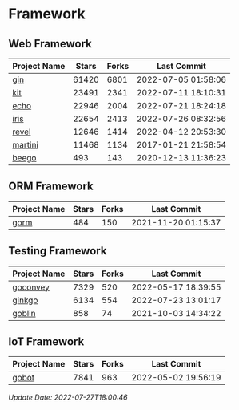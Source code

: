 # Framework

## Web Framework
| Project Name | Stars | Forks | Last Commit |
| ------------ | ----- | ----- | ----------- |
| [gin](https://github.com/gin-gonic/gin) | 61420 | 6801 | 2022-07-05 01:58:06 |
| [kit](https://github.com/go-kit/kit) | 23491 | 2341 | 2022-07-11 18:10:31 |
| [echo](https://github.com/labstack/echo) | 22946 | 2004 | 2022-07-21 18:24:18 |
| [iris](https://github.com/kataras/iris) | 22654 | 2413 | 2022-07-26 08:32:56 |
| [revel](https://github.com/revel/revel) | 12646 | 1414 | 2022-04-12 20:53:30 |
| [martini](https://github.com/go-martini/martini) | 11468 | 1134 | 2017-01-21 21:58:54 |
| [beego](https://github.com/astaxie/beego) | 493 | 143 | 2020-12-13 11:36:23 |

## ORM Framework
| Project Name | Stars | Forks | Last Commit |
| ------------ | ----- | ----- | ----------- |
| [gorm](https://github.com/jinzhu/gorm) | 484 | 150 | 2021-11-20 01:15:37 |

## Testing Framework
| Project Name | Stars | Forks | Last Commit |
| ------------ | ----- | ----- | ----------- |
| [goconvey](https://github.com/smartystreets/goconvey) | 7329 | 520 | 2022-05-17 18:39:55 |
| [ginkgo](https://github.com/onsi/ginkgo) | 6134 | 554 | 2022-07-23 13:01:17 |
| [goblin](https://github.com/franela/goblin) | 858 | 74 | 2021-10-03 14:34:22 |

## IoT Framework
| Project Name | Stars | Forks | Last Commit |
| ------------ | ----- | ----- | ----------- |
| [gobot](https://github.com/hybridgroup/gobot) | 7841 | 963 | 2022-05-02 19:56:19 |

*Update Date: 2022-07-27T18:00:46*